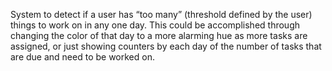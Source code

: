 System to detect if a user has “too many” (threshold defined by the user) things to work on in any one day. This could be accomplished through changing the color of that day to a more alarming hue as more tasks are assigned, or just showing counters by each day of the number of tasks that are due and need to be worked on.